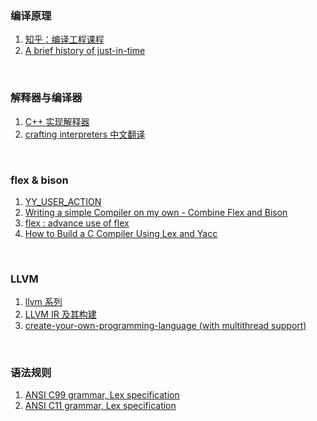 ### 编译原理
1. [知乎：编译工程课程](https://www.zhihu.com/column/c_1081509964404543488)
2. [A brief history of just-in-time](http://eecs.ucf.edu/~dcm/Teaching/COT4810-Spring2011/Literature/JustInTimeCompilation.pdf)
<br>

### 解释器与编译器
1. [C++ 实现解释器](http://lesliezhu.com/archive.html)
2. [crafting interpreters 中文翻译](https://zihengcat.github.io/crafting-interpreters-zh-cn)

<br>

### flex & bison

1. [YY_USER_ACTION](https://www.cnblogs.com/Frandy/archive/2013/04/10/parser_flex_bison_location_using.html)
2. [Writing a simple Compiler on my own - Combine Flex and Bison](https://steemit.com/utopian-io/@drifter1/writing-a-simple-compiler-on-my-own-combine-flex-and-bison)
3. [flex : advance use of flex](https://people.cs.aau.dk/~marius/sw/flex/Advanced-Use-of-Flex.html)
4. [How to Build a C Compiler Using Lex and Yacc](https://medium.com/codex/building-a-c-compiler-using-lex-and-yacc-446262056aaa)
<br>

### LLVM

1. [llvm 系列](https://blog.csdn.net/zhanglin_wu/category_11835780.html)
2. [LLVM IR 及其构建](https://clarazhang.gitbooks.io/compiler-f2017/content/llvmIRGen.html)
3. [create-your-own-programming-language (with multithread support)](https://mukulrathi.com/create-your-own-programming-language/concurrency-runtime-language-tutorial/)
<br>

### 语法规则
1. [ANSI C99 grammar, Lex specification](https://www.quut.com/c/ANSI-C-grammar-l-1999.html)
2. [ANSI C11 grammar, Lex specification](https://www.quut.com/c/ANSI-C-grammar-y-2011.html)
